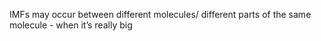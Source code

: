 

IMFs may occur between different molecules/ different parts of the same molecule - when it’s really big  